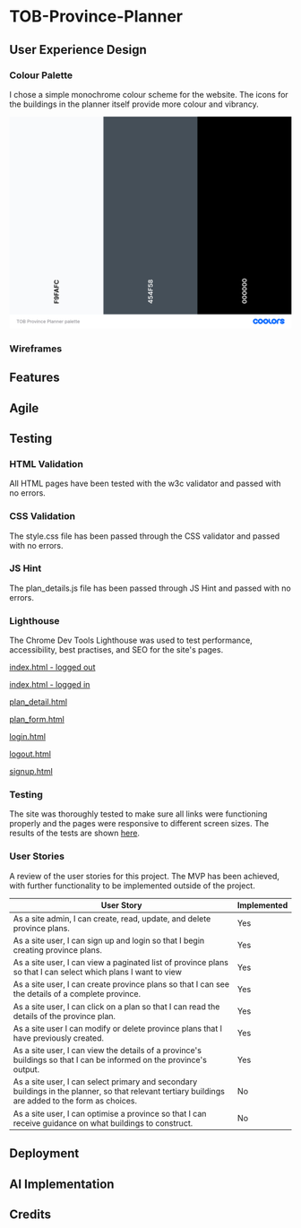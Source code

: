 # TOB-Province-Planner

## User Experience Design

### Colour Palette
I chose a simple monochrome colour scheme for the website. The icons for the buildings in the planner itself provide more colour and vibrancy.

![Colour Palette](<assets/images/readme/TOB Province Planner palette.png>)

### Wireframes

## Features

## Agile

## Testing

### HTML Validation
All HTML pages have been tested with the w3c validator and passed with no errors.

### CSS Validation
The style.css file has been passed through the CSS validator and passed with no errors.

### JS Hint
The plan_details.js file has been passed through JS Hint and passed with no errors.

### Lighthouse

The Chrome Dev Tools Lighthouse was used to test performance, accessibility, best practises, and SEO for the site's pages.

<a href="./assets/images/readme/lighthouse-index.png" target="_blank">index.html - logged out</a>

<a href="./assets/images/readme/lighthouse-index-loggedin.png" target="_blank">index.html - logged in</a>

<a href="./assets/images/readme/lighthouse-plandetail.png" target="_blank">plan_detail.html</a>

<a href="./assets/images/readme/lighthouse-planform.png" target="_blank">plan_form.html</a>

<a href="./assets/images/readme/lighthouse-login.png" target="_blank">login.html</a>

<a href="./assets/images/readme/lighthouse-logout.png" target="_blank">logout.html</a>

<a href="./assets/images/readme/lighthouse-signup.png" target="_blank">signup.html</a>

### Testing

The site was thoroughly tested to make sure all links were functioning properly and the pages were responsive to different screen sizes. The results of the tests
are shown <a href="https://docs.google.com/spreadsheets/d/1HD1odPErTh6_IvlrukNYchlnZoIuZD1ERMWiOSmXS3o/edit?usp=sharing>">here</a>.

### User Stories

A review of the user stories for this project. The MVP has been achieved, with further functionality to be implemented outside of the project.

| User Story | Implemented |
|------------|-------------|
| As a site admin, I can create, read, update, and delete province plans. | Yes |
| As a site user, I can sign up and login so that I begin creating province plans. | Yes |
| As a site user, I can view a paginated list of province plans so that I can select which plans I want to view | Yes |
| As a site user, I can create province plans so that I can see the details of a complete province. | Yes |
| As a site user, I can click on a plan so that I can read the details of the province plan. | Yes |
| As a site user I can modify or delete province plans that I have previously created. | Yes |
| As a site user, I can view the details of a province's buildings so that I can be informed on the province's output. | Yes |
| As a site user, I can select primary and secondary buildings in the planner, so that relevant tertiary buildings are added to the form as choices. | No |
| As a site user, I can optimise a province so that I can receive guidance on what buildings to construct. | No |

## Deployment

## AI Implementation

## Credits